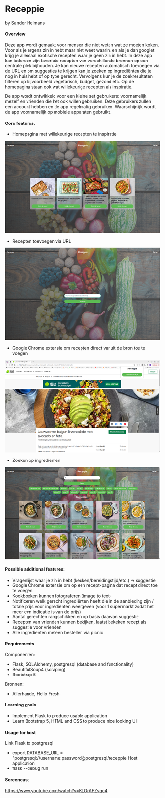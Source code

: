 # Recəppie
by Sander Heimans

#### Overview

Deze app wordt gemaakt voor mensen die niet weten wat ze moeten koken. Voor als je ergens zin in hebt maar niet weet waarin, 
en als je dan googlet krijg je allemaal exotische recepten waar je geen zin in hebt. In deze app kan iedereen zijn favoriete 
recepten van verschillende bronnen op een centrale plek bijhouden. Je kan nieuwe recepten automatisch toevoegen via de URL
en om suggesties te krijgen kan je zoeken op ingrediënten die je nog in huis hebt of op type gerecht. Vervolgens kun je de zoekresultaten filteren op bijvoorbeeld vegetarisch, budget, gezond etc. Op de homepagina staan ook wat willekeurige recepten als inspiratie.

De app wordt ontwikkeld voor een kleine set gebruikers: voornamelijk mezelf en vrienden die het ook willen gebruiken. Deze 
gebruikers zullen een account hebben en de app regelmatig gebruiken. Waarschijnlijk wordt de app voornamelijk op mobiele
apparaten gebruikt.

#### Core features:

- Homepagina met willekeurige recepten te inspiratie
 
<img src="readme/main.png" width="533px" height="300px">

- Recepten toevoegen via URL

<img src="readme/toevoegen.png" width="533px" height="300px">

- Google Chrome extensie om recepten direct vanuit de bron toe te voegen

<img src="readme/extension.png" width="533px" height="300px">

- Zoeken op ingredienten 

<img src="readme/zoekpagina.png" width="533px" height="300px">

#### Possible additional features:

- Vragenlijst waar je zin in hebt (keuken/bereidingstijd/etc.) -> suggestie
- Google Chrome extensie om op een recept-pagina dat recept direct toe te voegen
- Kookboeken kunnen fotograferen (image to text)
- Notificeren welk gerecht ingrediënten heeft die in de aanbieding zijn / totale prijs voor ingrediënten weergeven (voor 1 supermarkt zodat het meer een indicatie is van de prijs)
- Aantal gerechten rangschikken en op basis daarvan suggestie 
- Recepten van vrienden kunnen bekijken, laatst bekeken recept als suggestie voor vrienden
- Alle ingredienten meteen bestellen via picnic

#### Requirements 

Componenten:
- Flask, SQLAlchemy, postgresql (database and functionality)
- BeautifulSoup4 (scraping)
- Bootstrap 5 

Bronnen:
- Allerhande, Hello Fresh

#### Learning goals

- Implement Flask to produce usable application
- Learn Bootstrap 5, HTML and CSS to produce nice looking UI

#### Usage for host

Link Flask to postgresql
- export DATABASE_URL = "postgresql://username:password@postgresql/receppie
Host application
- flask --debug run

#### Screencast
https://www.youtube.com/watch?v=KLOrAFZvqc4
